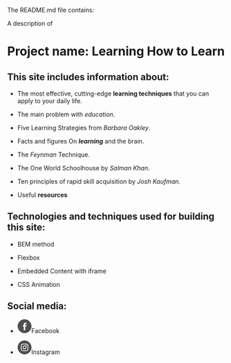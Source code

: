 The README.md file contains:


A description of





# Project name: Learning How to Learn


## This site includes information about:

* The most effective, cutting-edge **learning techniques** that you can apply to your daily life.

* The main problem with *education*.

* Five Learning Strategies from *Barbara Oakley*.

* Facts and figures On **_learning_** and the brain.

* The *Feynman* Technique.

* The One World Schoolhouse by *Salman Khan*.

* Ten principles of rapid skill acquisition by *Josh Kaufman*.

* Useful **resources**


## Technologies and techniques used for building this site:

* BEM method

* Flexbox

* Embedded Content with iframe

* CSS Animation


## Social media:

* <img class="footer__social-icons" src="./images/facebook_white.svg" alt="Facebook icon">Facebook

* <img class="footer__social-icons" src="./images/instagram_white.svg" alt="Instagram icon">Instagram
